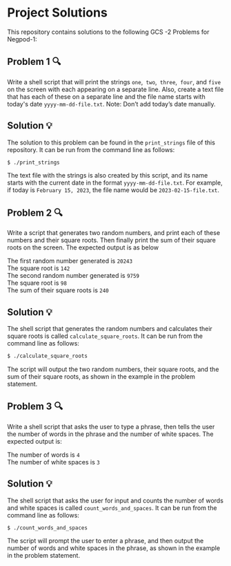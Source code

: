 # Project Solutions

This repository contains solutions to the following GCS -2 Problems for Negpod-1:

## Problem 1 🔍

Write a shell script that will print the strings `one`,` two`,` three`,` four`, and `five` on the screen with each appearing on a separate line. Also, create a text file that has each of these on a separate line and the file name starts with today's date `yyyy-mm-dd-file.txt`. Note: Don’t add today’s date manually.

## Solution 💡

The solution to this problem can be found in the `print_strings` file of this repository. It can be run from the command line as follows:

```sh
$ ./print_strings
```
The text file with the strings is also created by this script, and its name starts with the current date in the format `yyyy-mm-dd-file.txt`. For example, if today is `February 15, 2023`, the file name would be `2023-02-15-file.txt`.

## Problem 2 🔍

Write a script that generates two random numbers, and print each of these numbers and their square roots. Then finally print the sum of their square roots on the screen. The expected output is as below

The first random number generated is `20243`   
The square root is `142`   
The second random number generated is `9759`  
The square root is `98`   
The sum of their square roots is `240`


## Solution 💡

The shell script that generates the random numbers and calculates their square roots is called `calculate_square_roots`. It can be run from the command line as follows:

```sh
$ ./calculate_square_roots
```
The script will output the two random numbers, their square roots, and the sum of their square roots, as shown in the example in the problem statement.

## Problem 3 🔍

Write a shell script that asks the user to type a phrase, then tells the user the number of words in the phrase and the number of white spaces. The expected output is:

The number of words is `4`    
The number of white spaces is `3`

## Solution 💡

The shell script that asks the user for input and counts the number of words and white spaces is called `count_words_and_spaces`. It can be run from the command line as follows:

```sh
$ ./count_words_and_spaces
```
The script will prompt the user to enter a phrase, and then output the number of words and white spaces in the phrase, as shown in the example in the problem statement.

